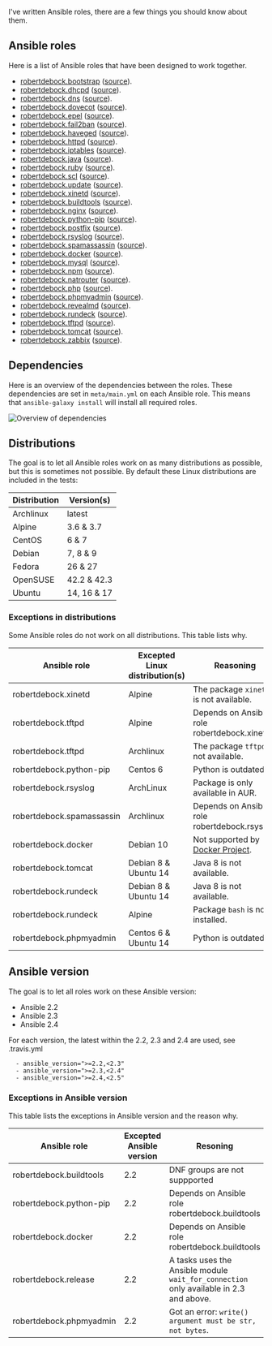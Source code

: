 I've written Ansible roles, there are a few things you should know about them.

## Ansible roles
Here is a list of Ansible roles that have been designed to work together.
- [robertdebock.bootstrap](https://galaxy.ansible.com/robertdebock/bootstrap/) ([source](https://github.com/robertdebock/ansible-role-bootstrap)).
- [robertdebock.dhcpd](https://galaxy.ansible.com/robertdebock/dhcpd/) ([source](https://github.com/robertdebock/ansible-role-dhcpd)).
- [robertdebock.dns](https://galaxy.ansible.com/robertdebock/dns/) ([source](https://github.com/robertdebock/ansible-role-dns)).
- [robertdebock.dovecot](https://galaxy.ansible.com/robertdebock/dovecot/) ([source](https://github.com/robertdebock/ansible-role-dovecot)).
- [robertdebock.epel](https://galaxy.ansible.com/robertdebock/epel/) ([source](https://github.com/robertdebock/ansible-role-epel)).
- [robertdebock.fail2ban](https://galaxy.ansible.com/robertdebock/fail2ban/) ([source](https://github.com/robertdebock/ansible-role-fail2ban)).
- [robertdebock.haveged](https://galaxy.ansible.com/robertdebock/haveged/) ([source](https://github.com/robertdebock/ansible-role-haveged)).
- [robertdebock.httpd](https://galaxy.ansible.com/robertdebock/httpd/) ([source](https://github.com/robertdebock/ansible-role-httpd)).
- [robertdebock.iptables](https://galaxy.ansible.com/robertdebock/iptables/) ([source](https://github.com/robertdebock/ansible-role-iptables)).
- [robertdebock.java](https://galaxy.ansible.com/robertdebock/java/) ([source](https://github.com/robertdebock/ansible-role-java)).
- [robertdebock.ruby](https://galaxy.ansible.com/robertdebock/ruby/) ([source](https://github.com/robertdebock/ansible-role-ruby)).
- [robertdebock.scl](https://galaxy.ansible.com/robertdebock/scl/) ([source](https://github.com/robertdebock/ansible-role-scl)).
- [robertdebock.update](https://galaxy.ansible.com/robertdebock/update/) ([source](https://github.com/robertdebock/ansible-role-update)).
- [robertdebock.xinetd](https://galaxy.ansible.com/robertdebock/xinetd/) ([source](https://github.com/robertdebock/ansible-role-xinetd)).
- [robertdebock.buildtools](https://galaxy.ansible.com/robertdebock/buildtools/) ([source](https://github.com/robertdebock/ansible-role-buildtools)).
- [robertdebock.nginx](https://galaxy.ansible.com/robertdebock/nginx/) ([source](https://github.com/robertdebock/ansible-role-nginx)).
- [robertdebock.python-pip](https://galaxy.ansible.com/robertdebock/python-pip/) ([source](https://github.com/robertdebock/ansible-role-python-pip)).
- [robertdebock.postfix](https://galaxy.ansible.com/robertdebock/postfix/) ([source](https://github.com/robertdebock/ansible-role-postfix)).
- [robertdebock.rsyslog](https://galaxy.ansible.com/robertdebock/rsyslog/) ([source](https://github.com/robertdebock/ansible-role-rsyslog)).
- [robertdebock.spamassassin](https://galaxy.ansible.com/robertdebock/spamassassin/) ([source](https://github.com/robertdebock/ansible-role-spamassassin)).
- [robertdebock.docker](https://galaxy.ansible.com/robertdebock/docker/) ([source](https://github.com/robertdebock/ansible-role-docker)).
- [robertdebock.mysql](https://galaxy.ansible.com/robertdebock/mysql/) ([source](https://github.com/robertdebock/ansible-role-mysql)).
- [robertdebock.npm](https://galaxy.ansible.com/robertdebock/npm/) ([source](https://github.com/robertdebock/ansible-role-npm)).
- [robertdebock.natrouter](https://galaxy.ansible.com/robertdebock/natrouter/) ([source](https://github.com/robertdebock/ansible-role-natrouter)).
- [robertdebock.php](https://galaxy.ansible.com/robertdebock/php/) ([source](https://github.com/robertdebock/ansible-role-php)).
- [robertdebock.phpmyadmin](https://galaxy.ansible.com/robertdebock/phpmyadmin/) ([source](https://github.com/robertdebock/ansible-role-phpmyadmin)).
- [robertdebock.revealmd](https://galaxy.ansible.com/robertdebock/revealmd/) ([source](https://github.com/robertdebock/ansible-role-revealmd)).
- [robertdebock.rundeck](https://galaxy.ansible.com/robertdebock/rundeck/) ([source](https://github.com/robertdebock/ansible-role-rundeck)).
- [robertdebock.tftpd](https://galaxy.ansible.com/robertdebock/tftpd/) ([source](https://github.com/robertdebock/ansible-role-tftpd)).
- [robertdebock.tomcat](https://galaxy.ansible.com/robertdebock/tomcat/) ([source](https://github.com/robertdebock/ansible-role-tomcat)).
- [robertdebock.zabbix](https://galaxy.ansible.com/robertdebock/zabbix/) ([source](https://github.com/robertdebock/ansible-role-zabbix)).

## Dependencies
Here is an overview of the dependencies between the roles. These dependencies are set in `meta/main.yml` on each Ansible role. This means that `ansible-galaxy install` will install all required roles.

![Overview of dependencies](https://robertdebock.github.io/images/dependencies.png "Dependecy overview")

## Distributions
The goal is to let all Ansible roles work on as many distributions as possible, but this is sometimes not possible. By default these Linux distributions are included in the tests:

| Distribution | Version(s)  |
|--------------|-------------|
| Archlinux    | latest      |
| Alpine       | 3.6 & 3.7   |
| CentOS       | 6 & 7       |
| Debian       | 7, 8 & 9    |
| Fedora       | 26 & 27     |
| OpenSUSE     | 42.2 & 42.3 | 
| Ubuntu       | 14, 16 & 17 |

### Exceptions in distributions
Some Ansible roles do not work on all distributions. This table lists why.

| Ansible role | Excepted Linux distribution(s) | Reasoning |
|--------------|--------------------------------|-----------|
| robertdebock.xinetd | Alpine | The package `xinetd` is not available. |
| robertdebock.tftpd | Alpine | Depends on Ansible role robertdebock.xinetd. |
| robertdebock.tftpd | Archlinux | The package `tftpd` is not available. |
| robertdebock.python-pip | Centos 6 | Python is outdated. |
| robertdebock.rsyslog | ArchLinux | Package is only available in AUR. |
| robertdebock.spamassassin | Archlinux | Depends on Ansible role robertdebock.rsyslog. |
| robertdebock.docker | Debian 10 | Not supported by [Docker Project](https://apt.dockerproject.org/repo/dists/). |
| robertdebock.tomcat | Debian 8 & Ubuntu 14 | Java 8 is not available. |
| robertdebock.rundeck | Debian 8 & Ubuntu 14 | Java 8 is not available. |
| robertdebock.rundeck | Alpine | Package `bash` is not installed. |
| robertdebock.phpmyadmin | Centos 6 & Ubuntu 14 | Python is outdated. |

## Ansible version
The goal is to let all roles work on these Ansible version:
- Ansible 2.2
- Ansible 2.3
- Ansible 2.4

For each version, the latest within the 2.2, 2.3 and 2.4 are used, see .travis.yml
```
  - ansible_version=">=2.2,<2.3"
  - ansible_version=">=2.3,<2.4"
  - ansible_version=">=2.4,<2.5"
```

### Exceptions in Ansible version
This table lists the exceptions in Ansible version and the reason why.

| Ansible role | Excepted Ansible version | Resoning |
|---|---|---|
| robertdebock.buildtools | 2.2 | DNF groups are not suppported |
| robertdebock.python-pip | 2.2 | Depends on Ansible role robertdebock.buildtools |
| robertdebock.docker | 2.2 | Depends on Ansible role robertdebock.buildtools | 
| robertdebock.release | 2.2 | A tasks uses the Ansible module `wait_for_connection` only available in 2.3 and above. |
| robertdebock.phpmyadmin | 2.2 | Got an error: `write() argument must be str, not bytes`. |
